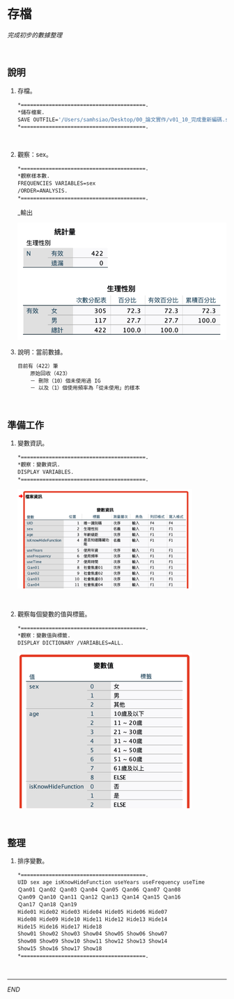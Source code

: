 # 存檔

_完成初步的數據整理_

<br>

## 說明

1. 存檔。

    ```bash
    *========================================.
    *儲存檔案.
    SAVE OUTFILE='/Users/samhsiao/Desktop/00_論文實作/v01_10_完成重新編碼.sav'.
    *========================================.
    ```

<br>

2. 觀察：sex。

    ```bash
    *========================================.
    *觀察樣本數.
    FREQUENCIES VARIABLES=sex
    /ORDER=ANALYSIS.
    *========================================.
    ```

    _輸出

    ![](images/img_33.png)

3. 說明：當前數據。

    ```bash
    目前有（422）筆
        原始回收（423）
        － 刪除（10）個未使用過 IG
        － 以及（1）個使用頻率為「從未使用」的樣本
    ```

<br>

## 準備工作

1. 變數資訊。

    ```bash
    *========================================.
    *觀察：變數資訊.
    DISPLAY VARIABLES.
    *========================================.
    ```

    <img src="images/img_22.png" width="400px">

<br>

2. 觀察每個變數的值與標籤。

    ```bash
    *========================================.
    *觀察：變數值與標籤.
    DISPLAY DICTIONARY /VARIABLES=ALL.
    ```

    <img src="images/img_23.png" width="400px">
<br>

## 整理

1. 排序變數。

    ```bash
    *========================================.
    UID sex age isKnowHideFunction useYears useFrequency useTime
    Ｑan01 Ｑan02 Ｑan03 Ｑan04 Ｑan05 Ｑan06 Ｑan07 Ｑan08 
    Ｑan09 Ｑan10 Ｑan11 Ｑan12 Ｑan13 Ｑan14 Ｑan15 Ｑan16 
    Ｑan17 Ｑan18 Ｑan19
    Hide01 Hide02 Hide03 Hide04 Hide05 Hide06 Hide07
    Hide08 Hide09 Hide10 Hide11 Hide12 Hide13 Hide14 
    Hide15 Hide16 Hide17 Hide18
    Show01 Show02 Show03 Show04 Show05 Show06 Show07
    Show08 Show09 Show10 Show11 Show12 Show13 Show14
    Show15 Show16 Show17 Show18
    *========================================.
    ```

<br>

___

_END_
